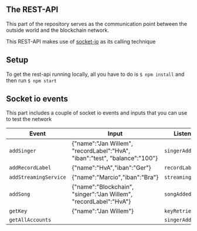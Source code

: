 ## The REST-API

This part of the repository serves as the communication point between the outside world and the blockchain network. 

This REST-API makes use of [socket-io](https://socket.io/) as its calling technique 

## Setup

To get the rest-api running locally, all you have to do is `$ npm install` and then run `$ npm start`


## Socket io events

This part includes a couple of socket io events and inputs that you can use to test the network 

| Event | Input | Listening event |
| --- | --- | --- |
| `addSinger` | {"name":"Jan Willem", "recordLabel":"HvA", "iban":"test", "balance":"100"} |`singerAdded` |
| `addRecordLabel` | {"name":"HvA","iban":"Ger"} | `recordLabelAdded`|
| `addStreamingService` | {"name":"Marcio","iban":"Bra"} | `streamingServiceAdded`|
| `addSong` | {"name":"Blockchain", "singer":"Jan Willem", "recordLabel":"HvA"} |`songAdded` |
| `getKey` | {"name":"Jan Willem"} | `keyRetrieved`|
| `getAllAccounts` |  | `singerAdded`| 
